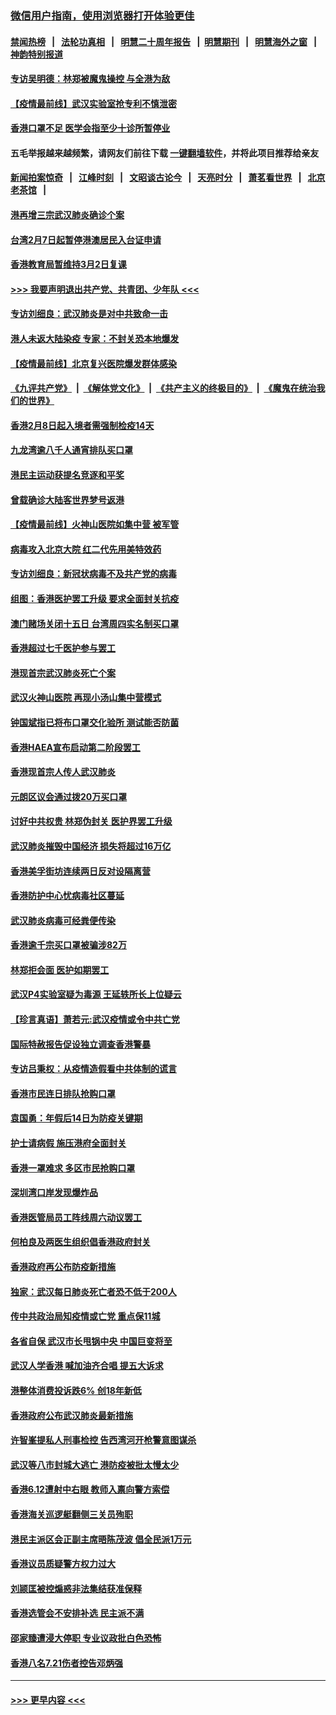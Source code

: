 ### [微信用户指南，使用浏览器打开体验更佳](https://github.com/gfw-breaker/banned-news1/blob/master/indexes/wechat-guide.md?t=0)
#### [禁闻热榜](热点新闻.md?t=0)  &nbsp;&nbsp;|&nbsp;&nbsp; [法轮功真相](https://github.com/gfw-breaker/truth/blob/master/README.md?t=0) &nbsp;&nbsp;|&nbsp;&nbsp; [明慧二十周年报告](https://github.com/gfw-breaker/mh-reports/blob/master/README.md?t=0) &nbsp;&nbsp;|&nbsp;&nbsp;[明慧期刊](https://github.com/gfw-breaker/mh-qikan) &nbsp;&nbsp;|&nbsp;&nbsp; [明慧海外之窗](https://github.com/gfw-breaker/mh-news/blob/master/README.md?t=0) &nbsp;&nbsp;|&nbsp;&nbsp; [神韵特别报道](https://github.com/gfw-breaker/mh-news/blob/master/shenyun.md?t=0)
#### [专访吴明德：林郑被魔鬼操控 与全港为敌](../pages/nsc415/n11852734.md?t=02080802) 
#### [【疫情最前线】武汉实验室抢专利不慎泄密](../pages/nsc415/n11850310.md?t=02080802) 
#### [香港口罩不足 医学会指至少十诊所暂停业](../pages/nsc415/n11850301.md?t=02080802) 
#### 五毛举报越来越频繁，请网友们前往下载 [一键翻墙软件](https://github.com/gfw-breaker/ssr-accounts)，并将此项目推荐给亲友
#### [新闻拍案惊奇](https://github.com/gfw-breaker/banned-news1/blob/master/pages/link4.md) &nbsp;&nbsp;|&nbsp;&nbsp; [江峰时刻](https://github.com/gfw-breaker/banned-news1/blob/master/pages/link4.md) &nbsp;&nbsp;|&nbsp;&nbsp; [文昭谈古论今](https://github.com/gfw-breaker/banned-news1/blob/master/pages/link4.md) &nbsp;&nbsp;|&nbsp;&nbsp; [天亮时分](https://github.com/gfw-breaker/banned-news1/blob/master/pages/link4.md) &nbsp;&nbsp;|&nbsp;&nbsp; [萧茗看世界](https://github.com/gfw-breaker/banned-news1/blob/master/pages/link4.md) &nbsp;&nbsp;|&nbsp;&nbsp; [北京老茶馆](https://github.com/gfw-breaker/banned-news1/blob/master/pages/link4.md) &nbsp;&nbsp;|&nbsp;&nbsp; 
#### [港再增三宗武汉肺炎确诊个案](../pages/nsc415/n11850328.md?t=02080802) 
#### [台湾2月7日起暂停港澳居民入台证申请](../pages/nsc415/n11850304.md?t=02080802) 
#### [香港教育局暂维持3月2日复课](../pages/nsc415/n11850260.md?t=02080802) 
#### [>>> 我要声明退出共产党、共青团、少年队 <<<](https://github.com/begood0513/goodnews/blob/master/quit/letter.md) 
#### [专访刘细良：武汉肺炎是对中共致命一击](../pages/nsc415/n11849934.md?t=02080802) 
#### [港人未返大陆染疫 专家：不封关恐本地爆发](../pages/nsc415/n11848021.md?t=02080802) 
#### [【疫情最前线】北京复兴医院爆发群体感染](../pages/nsc415/n11847626.md?t=02080802) 
#### [《九评共产党》](https://github.com/begood0513/9ping.md/blob/master/README.md) &nbsp;|&nbsp; [《解体党文化》](../../../../jtdwh.md/blob/master/README.md)  &nbsp;|&nbsp; [《共产主义的终极目的》](../../../../gczydzjmd.md/blob/master/README.md) &nbsp;|&nbsp; [《魔鬼在统治我们的世界》](../../../../mgztzwmdsj.md/blob/master/README.md) 
#### [香港2月8日起入境者需强制检疫14天](../pages/nsc415/n11847658.md?t=02080802) 
#### [九龙湾逾八千人通宵排队买口罩](../pages/nsc415/n11847647.md?t=02080802) 
#### [港民主运动获提名竞逐和平奖](../pages/nsc415/n11847633.md?t=02080802) 
#### [曾载确诊大陆客世界梦号返港](../pages/nsc415/n11847608.md?t=02080802) 
#### [【疫情最前线】火神山医院如集中营 被军管](../pages/nsc415/n11847524.md?t=02080802) 
#### [病毒攻入北京大院 红二代先用美特效药](../pages/nsc415/n11847427.md?t=02080802) 
#### [专访刘细良：新冠状病毒不及共产党的病毒](../pages/nsc415/n11847164.md?t=02080802) 
#### [组图：香港医护罢工升级 要求全面封关抗疫](../pages/nsc415/n11844107.md?t=02080802) 
#### [澳门赌场关闭十五日 台湾周四实名制买口罩](../pages/nsc415/n11845083.md?t=02080802) 
#### [香港超过七千医护参与罢工](../pages/nsc415/n11845051.md?t=02080802) 
#### [港现首宗武汉肺炎死亡个案](../pages/nsc415/n11844998.md?t=02080802) 
#### [武汉火神山医院 再现小汤山集中营模式](../pages/nsc415/n11844763.md?t=02080802) 
#### [钟国斌指已将布口罩交化验所 测试能否防菌](../pages/nsc415/n11842783.md?t=02080802) 
#### [香港HAEA宣布启动第二阶段罢工](../pages/nsc415/n11842723.md?t=02080802) 
#### [香港现首宗人传人武汉肺炎](../pages/nsc415/n11842766.md?t=02080802) 
#### [元朗区议会通过拨20万买口罩](../pages/nsc415/n11842754.md?t=02080802) 
#### [讨好中共权贵 林郑伪封关 医护界罢工升级](../pages/nsc415/n11842359.md?t=02080802) 
#### [武汉肺炎摧毁中国经济 损失将超过16万亿](../pages/nsc415/n11839723.md?t=02080802) 
#### [香港美孚街坊连续两日反对设隔离营](../pages/nsc415/n11839962.md?t=02080802) 
#### [香港防护中心忧病毒社区蔓延](../pages/nsc415/n11839933.md?t=02080802) 
#### [武汉肺炎病毒可经粪便传染](../pages/nsc415/n11839939.md?t=02080802) 
#### [香港逾千宗买口罩被骗涉82万](../pages/nsc415/n11839914.md?t=02080802) 
#### [林郑拒会面 医护如期罢工](../pages/nsc415/n11839892.md?t=02080802) 
#### [武汉P4实验室疑为毒源 王延轶所长上位疑云](../pages/nsc415/n11835543.md?t=02080802) 
#### [【珍言真语】萧若元:武汉疫情或令中共亡党](../pages/nsc415/n11829394.md?t=02080802) 
#### [国际特赦报告促设独立调查香港警暴](../pages/nsc415/n11833845.md?t=02080802) 
#### [专访吕秉权：从疫情造假看中共体制的谎言](../pages/nsc415/n11833813.md?t=02080802) 
#### [香港市民连日排队抢购口罩](../pages/nsc415/n11833794.md?t=02080802) 
#### [袁国勇：年假后14日为防疫关键期](../pages/nsc415/n11831088.md?t=02080802) 
#### [护士请病假 施压港府全面封关](../pages/nsc415/n11831030.md?t=02080802) 
#### [香港一罩难求 多区市民抢购口罩](../pages/nsc415/n11831002.md?t=02080802) 
#### [深圳湾口岸发现爆炸品](../pages/nsc415/n11828802.md?t=02080802) 
#### [香港医管局员工阵线周六动议罢工](../pages/nsc415/n11828762.md?t=02080802) 
#### [何柏良及两医生组织倡香港政府封关](../pages/nsc415/n11828749.md?t=02080802) 
#### [香港政府再公布防疫新措施](../pages/nsc415/n11828716.md?t=02080802) 
#### [独家：武汉每日肺炎死亡者恐不低于200人](../pages/nsc415/n11828240.md?t=02080802) 
#### [传中共政治局知疫情或亡党 重点保11城](../pages/nsc415/n11828145.md?t=02080802) 
#### [各省自保 武汉市长甩锅中央 中国巨变将至](../pages/nsc415/n11828021.md?t=02080802) 
#### [武汉人学香港 喊加油齐合唱 提五大诉求](../pages/nsc415/n11827046.md?t=02080802) 
#### [港整体消费投诉跌6% 创18年新低](../pages/nsc415/n11817280.md?t=02080802) 
#### [香港政府公布武汉肺炎最新措施](../pages/nsc415/n11817152.md?t=02080802) 
#### [许智峯提私人刑事检控 告西湾河开枪警意图谋杀](../pages/nsc415/n11817132.md?t=02080802) 
#### [武汉等八市封城大逃亡 港防疫被批太慢太少](../pages/nsc415/n11817058.md?t=02080802) 
#### [香港6.12遭射中右眼 教师入禀向警方索偿](../pages/nsc415/n11814678.md?t=02080802) 
#### [香港海关巡逻艇翻侧三关员殉职](../pages/nsc415/n11814604.md?t=02080802) 
#### [港民主派区会正副主席晤陈茂波 倡全民派1万元](../pages/nsc415/n11814582.md?t=02080802) 
#### [香港议员质疑警方权力过大](../pages/nsc415/n11814560.md?t=02080802) 
#### [刘颕匡被控煽惑非法集结获准保释](../pages/nsc415/n11811727.md?t=02080802) 
#### [香港选管会不安排补选 民主派不满](../pages/nsc415/n11811691.md?t=02080802) 
#### [邵家臻遭浸大停职 专业议政批白色恐怖](../pages/nsc415/n11811670.md?t=02080802) 
#### [香港八名7.21伤者控告邓炳强](../pages/nsc415/n11811623.md?t=02080802) 

----
#### [ >>> 更早内容 <<< ](../indexes/nsc415-earlier.md)
